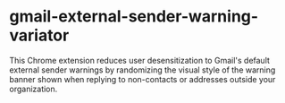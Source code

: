 # gmail-external-sender-warning-variator
This Chrome extension reduces user desensitization to Gmail's default external sender warnings by randomizing the visual style of the warning banner shown when replying to non-contacts or addresses outside your organization.
